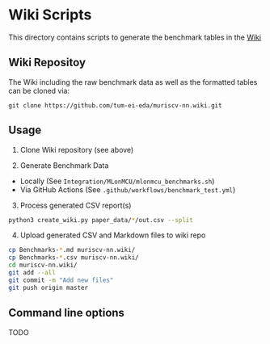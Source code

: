 # Wiki Scripts

This directory contains scripts to generate the benchmark tables in the [Wiki](https://github.com/tum-ei-eda/muriscv-nn/wiki)

## Wiki Repositoy

The Wiki including the raw benchmark data as well as the formatted tables can be cloned via:

```
git clone https://github.com/tum-ei-eda/muriscv-nn.wiki.git
```

## Usage

1. Clone Wiki repository (see above)

2. Generate Benchmark Data

  - Locally (See `Integration/MLonMCU/mlonmcu_benchmarks.sh`)
  - Via GitHub Actions (See `.github/workflows/benchmark_test.yml`)

3. Process generated CSV report(s)

```bash
python3 create_wiki.py paper_data/*/out.csv --split
```

4. Upload generated CSV and Markdown files to wiki repo

```bash
cp Benchmarks-*.md muriscv-nn.wiki/
cp Benchmarks-*.csv muriscv-nn.wiki/
cd muriscv-nn.wiki/
git add --all
git commit -m "Add new files"
git push origin master
```

## Command line options

TODO
